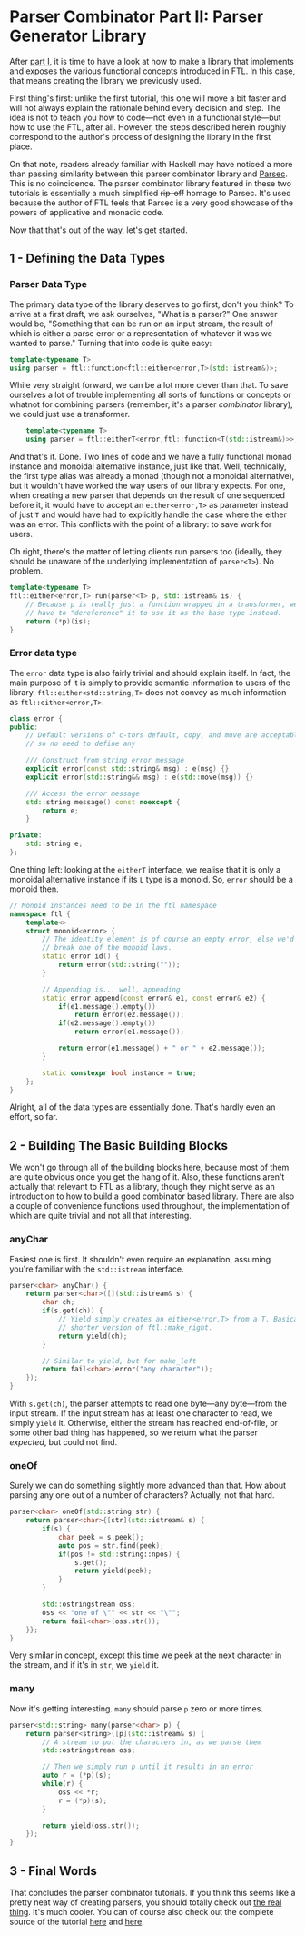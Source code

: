 Parser Combinator Part II: Parser Generator Library
===================================================

After [part I](Parsec-I.md), it is time to have a look at how to make a library that implements and exposes the various functional concepts introduced in FTL. In this case, that means creating the library we previously used.

First thing's first: unlike the first tutorial, this one will move a bit faster and will not always explain the rationale behind every decision and step. The idea is not to teach you how to code&mdash;not even in a functional style&mdash;but how to use the FTL, after all. However, the steps described herein roughly correspond to the author's process of designing the library in the first place.

On that note, readers already familiar with Haskell may have noticed a more than passing similarity between this parser combinator library and [Parsec](http://www.haskell.org/haskellwiki/Parsec). This is no coincidence. The parser combinator library featured in these two tutorials is essentially a much simplified ~~rip-off~~ homage to Parsec. It's used because the author of FTL feels that Parsec is a very good showcase of the powers of applicative and monadic code.

Now that that's out of the way, let's get started.

1 - Defining the Data Types
---------------------------
### Parser Data Type
The primary data type of the library deserves to go first, don't you think? To arrive at a first draft, we ask ourselves, "What is a parser?" One answer would be, "Something that can be run on an input stream, the result of which is either a parse error or a representation of whatever it was we wanted to parse." Turning that into code is quite easy:
```cpp
template<typename T>
using parser = ftl::function<ftl::either<error,T>(std::istream&)>;
```
While very straight forward, we can be a lot more clever than that. To save ourselves a lot of trouble implementing all sorts of functions or concepts or whatnot for combining parsers (remember, it's a parser _combinator_ library), we could just use a transformer.
```cpp
    template<typename T>
    using parser = ftl::eitherT<error,ftl::function<T(std::istream&)>>;
```
And that's it. Done. Two lines of code and we have a fully functional monad instance and monoidal alternative instance, just like that. Well, technically, the first type alias was already a monad (though not a monoidal alternative), but it wouldn't have worked the way users of our library expects. For one, when creating a new parser that depends on the result of one sequenced before it, it would have to accept an `either<error,T>` as parameter instead of just `T` and would have had to explicitly handle the case where the either was an error. This conflicts with the point of a library: to save work for users.

Oh right, there's the matter of letting clients run parsers too (ideally, they should be unaware of the underlying implementation of `parser<T>`). No problem.
```cpp
template<typename T>
ftl::either<error,T> run(parser<T> p, std::istream& is) {
    // Because p is really just a function wrapped in a transformer, we only
    // have to "dereference" it to use it as the base type instead.
    return (*p)(is);
}
```

### Error data type
The `error` data type is also fairly trivial and should explain itself. In fact, the main purpose of it is simply to provide semantic information to users of the library. `ftl::either<std::string,T>` does not convey as much information as `ftl::either<error,T>`.
```cpp
class error {
public:
    // Default versions of c-tors default, copy, and move are acceptable,
    // so no need to define any

    /// Construct from string error message
    explicit error(const std::string& msg) : e(msg) {}
    explicit error(std::string&& msg) : e(std::move(msg)) {}

    /// Access the error message
    std::string message() const noexcept {
        return e;
    }

private:
    std::string e;
};
```
One thing left: looking at the `eitherT` interface, we realise that it is only a monoidal alternative instance if its `L` type is a monoid. So, `error` should be a monoid then. 

```cpp
// Monoid instances need to be in the ftl namespace
namespace ftl {
    template<>
    struct monoid<error> {
        // The identity element is of course an empty error, else we'd
        // break one of the monoid laws.
        static error id() {
            return error(std::string(""));
        }

        // Appending is... well, appending
        static error append(const error& e1, const error& e2) {
            if(e1.message().empty())
                return error(e2.message());
            if(e2.message().empty())
                return error(e1.message());

            return error(e1.message() + " or " + e2.message());
        }

        static constexpr bool instance = true;
    };
}

```
Alright, all of the data types are essentially done. That's hardly even an effort, so far.

2 - Building The Basic Building Blocks
--------------------------------------
We won't go through all of the building blocks here, because most of them are quite obvious once you get the hang of it. Also, these functions aren't actually that relevant to FTL as a library, though they might serve as an introduction to how to build a good combinator based library. There are also a couple of convenience functions used throughout, the implementation of which are quite trivial and not all that interesting.

### anyChar
Easiest one is first. It shouldn't even require an explanation, assuming you're familiar with the `std::istream` interface.
```cpp
parser<char> anyChar() {
    return parser<char>([](std::istream& s) {
        char ch;
        if(s.get(ch)) {
            // Yield simply creates an either<error,T> from a T. Basically, a
            // shorter version of ftl::make_right.
            return yield(ch);
        }

        // Similar to yield, but for make_left
        return fail<char>(error("any character"));
    });
}
```
With `s.get(ch)`, the parser attempts to read one byte&mdash;any byte&mdash;from the input stream. If the input stream has at least one character to read, we simply `yield` it. Otherwise, either the stream has reached end-of-file, or some other bad thing has happened, so we return what the parser _expected_, but could not find.

### oneOf
Surely we can do something slightly more advanced than that. How about parsing any one out of a number of characters? Actually, not that hard.
```cpp
parser<char> oneOf(std::string str) {
    return parser<char>{[str](std::istream& s) {
        if(s) {
            char peek = s.peek();
            auto pos = str.find(peek);
            if(pos != std::string::npos) {
                s.get();
                return yield(peek);
            }
        }

        std::ostringstream oss;
        oss << "one of \"" << str << "\"";
        return fail<char>(oss.str());
    }};
}
```
Very similar in concept, except this time we peek at the next character in the stream, and if it's in `str`, we `yield` it.

### many
Now it's getting interesting. `many` should parse `p` zero or more times.
```cpp
parser<std::string> many(parser<char> p) {
    return parser<string>([p](std::istream& s) {
        // A stream to put the characters in, as we parse them
        std::ostringstream oss;

        // Then we simply run p until it results in an error
        auto r = (*p)(s);
        while(r) {
            oss << *r;
            r = (*p)(s);
        }

        return yield(oss.str());
    });
}
```

3 - Final Words
---------------
That concludes the parser combinator tutorials. If you think this seems like a pretty neat way of creating parsers, you should totally check out [the real thing](http://www.haskell.org/haskellwiki/Parsec). It's much cooler. You can of course also check out the complete source of the tutorial [here](../examples/parser_combinator/parser_combinator.h) and [here](../examples/parser_combinator/parser_combinator.cpp).


